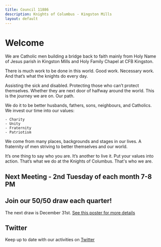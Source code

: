 ```yaml
---
title: Council 11886
description: Knights of Columbus - Kingston Mills
layout: default
---
```


# Welcome

We are Catholic men building a bridge back to faith mainly from Holy Name of Jesus parish in Kingston Mills and Holy Family Chapel at CFB Kingston.

There is much work to be done in this world. Good work. Necessary work. And that’s what the knights do every day.

Assisting the sick and disabled. Protecting those who can’t protect themselves. Whether they are next door of halfway around the world. This is the journey we are on. Our path.

We do it to be better husbands, fathers, sons, neighbours, and Catholics. We invest our time into our values:

    - Charity
    - Unity
    - Fraternity
    - Patriotism

We come from many places, backgrounds and stages in our lives. A fraternity of men striving to better themselves and our world.

It’s one thing to say who you are. It’s another to live it. Put your values into action. That’s what we do at the Knights of Columbus. That's who we are.

## Next Meeting - 2nd Tuesday of each month 7-8 PM

## Join our 50/50 draw each quarter!

The next draw is December 31st. [See this poster for more details](https://github.com/11886knights/11886knights.github.io/raw/master/docs/Council_Raffle_Dec_31_draw.pdf)

## Twitter

Keep up to date with our activities on [Twitter](https://twitter.com/11886knights?lang=en)
